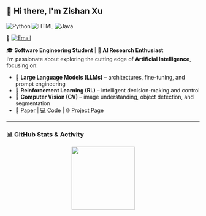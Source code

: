 ## 👋 Hi there, I'm Zishan Xu

![Python](https://img.shields.io/badge/Python-Expert-blue?logo=python)
![HTML](https://img.shields.io/badge/HTML-Intermediate-orange?logo=html5)
![Java](https://img.shields.io/badge/Java-Intermediate-red?logo=java)

📧 [![Email](https://img.shields.io/badge/Email-xuzishan%40m.scnu.edu.cn-blue)](mailto:xuzishan@m.scnu.edu.cn)  

🎓 **Software Engineering Student** | 🤖 **AI Research Enthusiast**  
I’m passionate about exploring the cutting edge of **Artificial Intelligence**, focusing on:  
- 🧠 **Large Language Models (LLMs)** – architectures, fine-tuning, and prompt engineering  
- 🎯 **Reinforcement Learning (RL)** – intelligent decision-making and control  
- 👀 **Computer Vision (CV)** – image understanding, object detection, and segmentation  
 - 📄 [Paper](https://arxiv.org/pdf/2508.05065) | 💻 [Code](https://arxiv.org/pdf/2508.05065) | 🌐 [Project Page](https://euyis1019.github.io/Decoupling-Continual-Semantic-Segmentation/)
---

### 📊 GitHub Stats & Activity

<p align="center">
  <img src="https://github-readme-stats.vercel.app/api?username=33zs&show_icons=true&theme=radical" height="165">
 <!--  <img src="https://github-readme-stats.vercel.app/api/top-langs/?username=33zs&layout=compact&theme=radical" height="165">-->
</p>
<!-- 
<p align="center">
  <img src="https://github-readme-streak-stats.herokuapp.com/?user=33zs&theme=radical" height="165">
</p>
-->
<!-- 
---
### 🛠 Tech Stack
<p align="center">
  <img src="https://skillicons.dev/icons?i=python,pytorch,tensorflow,opencv,docker,html,java,git,linux,vscode&perline=5">
</p>

---

💭 *"Code, experiment, fail, learn, repeat."* -->
